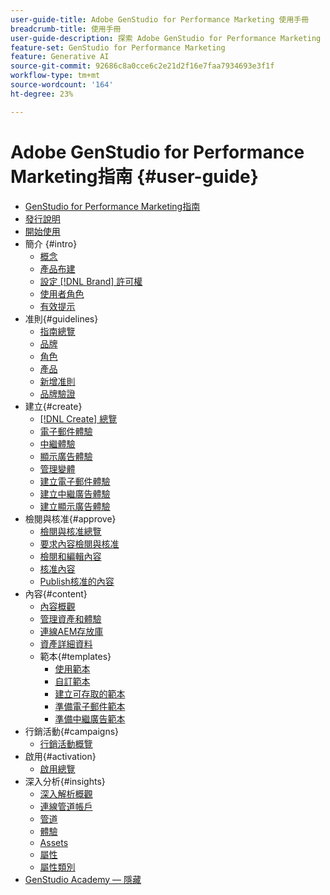 ```yaml
---
user-guide-title: Adobe GenStudio for Performance Marketing 使用手冊
breadcrumb-title: 使用手冊
user-guide-description: 探索 Adobe GenStudio for Performance Marketing 的功能。了解如何快速建立符合品牌形象的資產、產生變化版本並最佳化體驗。
feature-set: GenStudio for Performance Marketing
feature: Generative AI
source-git-commit: 92686c8a0cce6c2e21d2f16e7faa7934693e3f1f
workflow-type: tm+mt
source-wordcount: '164'
ht-degree: 23%

---
```



# Adobe GenStudio for Performance Marketing指南 {#user-guide}

+ [GenStudio for Performance Marketing指南](home.md)
+ [發行說明](release-notes.md)
+ [開始使用](get-started.md)
+ 簡介 {#intro}
   + [概念](concepts.md)
   + [產品布建](product-provisioning.md)
   + [設定 [!DNL Brand] 許可權](configure-brand-permissions.md)
   + [使用者角色](user-roles.md)
   + [有效提示](effective-prompts.md)
+ 准則{#guidelines}
   + [指南總覽](guidelines/overview.md)
   + [品牌](guidelines/brands.md)
   + [角色](guidelines/personas.md)
   + [產品](guidelines/products.md)
   + [新增准則](guidelines/add-guidelines.md)
   + [品牌驗證](guidelines/brand-validation.md)
+ 建立{#create}
   + [[!DNL Create] 總覽](create/overview.md)
   + [電子郵件體驗](create/email-experiences.md)
   + [中繼體驗](create/meta-experiences.md)
   + [顯示廣告體驗](create/display-ad-experiences.md)
   + [管理變體](create/manage-variants.md)
   + [建立電子郵件體驗](create/create-email-experience.md)
   + [建立中繼廣告體驗](create/create-meta-ad.md)
   + [建立顯示廣告體驗](create/create-display-ad.md)
+ 檢閱與核准{#approve}
   + [檢閱與核准總覽](approvals/overview.md)
   + [要求內容檢閱與核准](approvals/request-review.md)
   + [檢閱和編輯內容](approvals/review-and-edit.md)
   + [核准內容](approvals/approve-content.md)
   + [Publish核准的內容](approvals/publish-content.md)
+ 內容{#content}
   + [內容概觀](content/overview.md)
   + [管理資產和體驗](content/manage-assets.md)
   + [連線AEM存放庫](content/connect-aem-repo.md)
   + [資產詳細資料](content/asset-details.md)
   + 範本{#templates}
      + [使用範本](content/use-templates.md)
      + [自訂範本](content/customize-template.md)
      + [建立可存取的範本](content/accessibility-for-templates.md)
      + [準備電子郵件範本](content/email-template.md)
      + [準備中繼廣告範本](content/meta-template.md)
+ 行銷活動{#campaigns}
   + [行銷活動概覽](campaigns/overview.md)
+ 啟用{#activation}
   + [啟用總覽](activation/overview.md)
+ 深入分析{#insights}
   + [深入解析概觀](insights/overview.md)
   + [連線管道帳戶](insights/connect-channel.md)
   + [管道](insights/channels.md)
   + [體驗](insights/experiences.md)
   + [Assets](insights/assets.md)
   + [屬性](insights/attributes.md)
   + [屬性類別](insights/attribute-category.md)
+ [GenStudio Academy — 隱藏](genstudioacademy.md)
